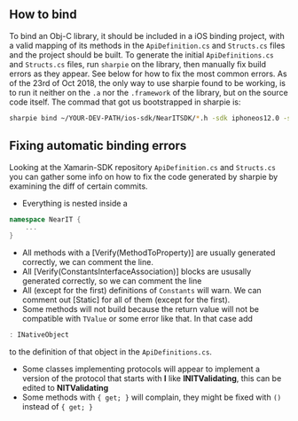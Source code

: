 
## How to bind

To bind an Obj-C library, it should be included in a iOS binding project, with a valid mapping of its methods in the `ApiDefinition.cs` and `Structs.cs` files and the project should be built.
To generate the initial `ApiDefinitions.cs` and `Structs.cs` files, run `sharpie` on the library, then manually fix build errors as they appear. See below for how to fix the most common errors.
As of the 23rd of Oct 2018, the only way to use sharpie found to be working, is to run it neither on the `.a` nor the `.framework` of the library, but on the source code itself.
The commad that got us bootstrapped in sharpie is:
```bash
sharpie bind ~/YOUR-DEV-PATH/ios-sdk/NearITSDK/*.h -sdk iphoneos12.0 -scope ~/YOUR-DEV-PATH/ios-sdk/NearITSDK
```

## Fixing automatic binding errors

Looking at the Xamarin-SDK repository `ApiDefinition.cs` and `Structs.cs` you can gather some info on how to fix the code generated by sharpie by examining the diff of certain commits.

- Everything is nested inside a 
```c#
namespace NearIT {
    ...
}
```
- All methods with a [Verify(MethodToProperty)] are usually generated correctly, we can comment the line.
- All [Verify(ConstantsInterfaceAssociation)] blocks are ususally generated correctly, so we can comment the line
- All (except for the first) definitions of `Constants` will warn. We can comment out [Static] for all of them (except for the first).
- Some methods will not build because the return value will not be compatible with `TValue` or some error like that. In that case add 
```c#
: INativeObject
```
to the definition of that object in the `ApiDefinitions.cs`.

- Some classes implementing protocols will appear to implement a version of the protocol that starts with **I** like **INITValidating**, this can be edited to **NITValidating**
- Some methods with `{ get; }` will complain, they might be fixed with `()` instead of `{ get; }`